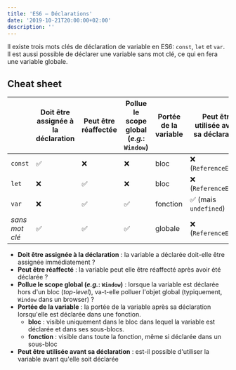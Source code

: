 ```yaml
---
title: 'ES6 — Déclarations'
date: '2019-10-21T20:00:00+02:00'
description: ''
---
```


Il existe trois mots clés de déclaration de variable en ES6: `const`, `let` et `var`. Il est aussi possible de déclarer une variable sans mot clé, ce qui en fera une variable globale.

## Cheat sheet

|                | Doit être assignée à la déclaration | Peut être réaffectée | Pollue le scope global (_e.g._: `Window`) | Portée de la variable | Peut être utilisée avant sa déclaration |
| -------------- | ----------------------------------- | -------------------- | ----------------------------------------- | --------------------- | --------------------------------------- |
| `const`        | ✅                                  | ❌                   | ❌                                        | bloc                  | ❌ (`ReferenceError`)                   |
| `let`          | ❌                                  | ✅                   | ❌                                        | bloc                  | ❌ (`ReferenceError`)                   |
| `var`          | ❌                                  | ✅                   | ✅                                        | fonction              | ✅ (mais `undefined`)                   |
| _sans mot clé_ | ✅                                  | ✅                   | ✅                                        | globale               | ❌ (`ReferenceError`)                   |

- **Doit être assignée à la déclaration** : la variable a déclarée doit-elle être assignée immédiatement ?
- **Peut être réaffecté** : la variable peut elle être réaffecté après avoir été déclarée ?
- **Pollue le scope global (_e.g._: `Window`)** : lorsque la variable est déclarée hors d'un bloc (_top-level_), va-t-elle polluer l'objet global (typiquement, `Window` dans un browser) ?
- **Portée de la variable** : la portée de la variable après sa déclaration lorsqu'elle est déclarée dans une fonction.
  - **bloc** : visible uniquement dans le bloc dans lequel la variable est déclarée et dans ses sous-blocs.
  - **fonction** : visible dans toute la fonction, même si déclarée dans un sous-bloc
- **Peut être utilisée avant sa déclaration** : est-il possible d'utiliser la variable avant qu'elle soit déclarée
